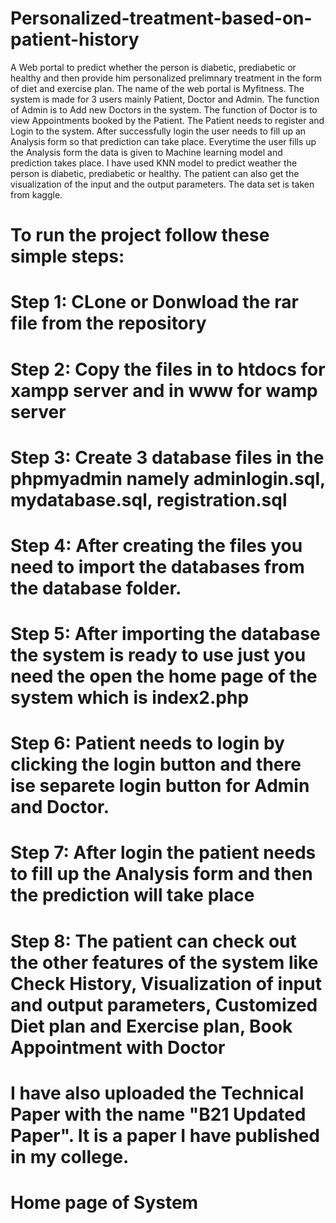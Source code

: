 # Personalized-treatment-based-on-patient-history

A Web portal to predict whether the person is diabetic, prediabetic or healthy and then provide him personalized prelimnary treatment in the form of diet and exercise plan. The name of the web portal is Myfitness. The system is made for 3 users mainly Patient, Doctor and Admin. The function of Admin is to Add new Doctors in the system. The function of Doctor is to view Appointments booked by the Patient. The Patient needs to register and Login to the system. After successfully login the user needs to fill up an Analysis form so that prediction can take place. Everytime the user fills up the Analysis form the data is given to Machine learning model and prediction takes place. I have used KNN model to predict weather the person is diabetic, prediabetic or healthy. The patient can also get the visualization of the input and the output parameters. The data set is taken from kaggle.

# To run the project follow these simple steps:

# Step 1: CLone or Donwload the rar file from the repository

# Step 2: Copy the files in to htdocs for xampp server and in www for wamp server

# Step 3: Create 3 database files in the phpmyadmin namely adminlogin.sql, mydatabase.sql, registration.sql

# Step 4: After creating the files you need to import the databases from the database folder.

# Step 5: After importing the database the system is ready to use just you need the open the home page of the system which is index2.php

# Step 6: Patient needs to login by clicking the login button and there ise separete login button for Admin and Doctor.

# Step 7: After login the patient needs to fill up the Analysis form and then the prediction will take place

# Step 8: The patient can check out the other features of the system like Check History, Visualization of input and output parameters, Customized Diet plan and Exercise plan, Book Appointment with Doctor

# I have also uploaded the Technical Paper with the name "B21 Updated Paper". It is a paper I have published in my college.

# Home page of System

